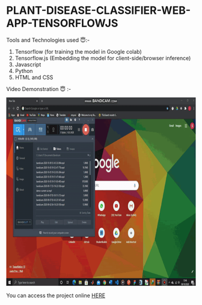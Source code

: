 # PLANT-DISEASE-CLASSIFIER-WEB-APP-TENSORFLOWJS

Tools and Technologies used 😇:-

1. Tensorflow (for training the model in Google colab)
2. Tensorflow.js (Embedding the model for client-side/browser inference)
3. Javascript
4. Python
5. HTML and CSS

Video Demonstration 😇 :- 

<img src="demo.gif" width="768" height="500" />

<p>You can access the project online <a href="https://queenvarisha.github.io/plant-leaf-identification/">HERE</a> </p>

